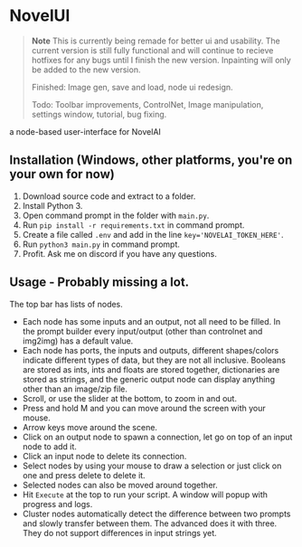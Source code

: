 # NovelUI
> **Note**
> This is currently being remade for better ui and usability. The current version is still fully functional and will continue to recieve hotfixes for any bugs until I finish the new version. Inpainting will only be added to the new version.
> 
> Finished: Image gen, save and load, node ui redesign.
> 
> Todo: Toolbar improvements, ControlNet, Image manipulation, settings window, tutorial, bug fixing.

a node-based user-interface for NovelAI

## Installation (Windows, other platforms, you're on your own for now)
1. Download source code and extract to a folder.
2. Install Python 3.
3. Open command prompt in the folder with `main.py`.
4. Run `pip install -r requirements.txt` in command prompt.
5. Create a file called `.env` and add in the line `key='NOVELAI_TOKEN_HERE'`.
6. Run `python3 main.py` in command prompt.
7. Profit. Ask me on discord if you have any questions.

## Usage - Probably missing a lot.
The top bar has lists of nodes.
- Each node has some inputs and an output, not all need to be filled. In the prompt builder every input/output (other than controlnet and img2img) has a default value.
- Each node has ports, the inputs and outputs, different shapes/colors indicate different types of data, but they are not all inclusive. Booleans are stored as ints, ints and floats are stored together, dictionaries are stored as strings, and the generic output node can display anything other than an image/zip file.
- Scroll, or use the slider at the bottom, to zoom in and out.
- Press and hold M and you can move around the screen with your mouse.
- Arrow keys move around the scene.
- Click on an output node to spawn a connection, let go on top of an input node to add it.
- Click an input node to delete its connection.
- Select nodes by using your mouse to draw a selection or just click on one and press delete to delete it.
- Selected nodes can also be moved around together.
- Hit `Execute` at the top to run your script. A window will popup with progress and logs.
- Cluster nodes automatically detect the difference between two prompts and slowly transfer between them. The advanced does it with three. They do not support differences in input strings yet.
